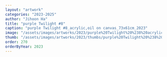 ```yaml
---
layout: "artwork"
categories: "2023-2025"
author: "Jihoon Ha"
title: "purple Twilight #8"
caption: "purple Twilight #8_acrylic,oil on canvas_73x61cm_2023"
image: "/assets/images/artworks/2023/purple%20Twilight%20%238%20acrylic%2Coil%20on%20canvas%2073x61cm%202023.jpg"
thumb: "/assets/images/artworks/2023/thumbs/purple%20Twilight%20%238%20acrylic%2Coil%20on%20canvas%2073x61cm%202023.jpg"
order: 270
orderByYear: 2023
---
```

